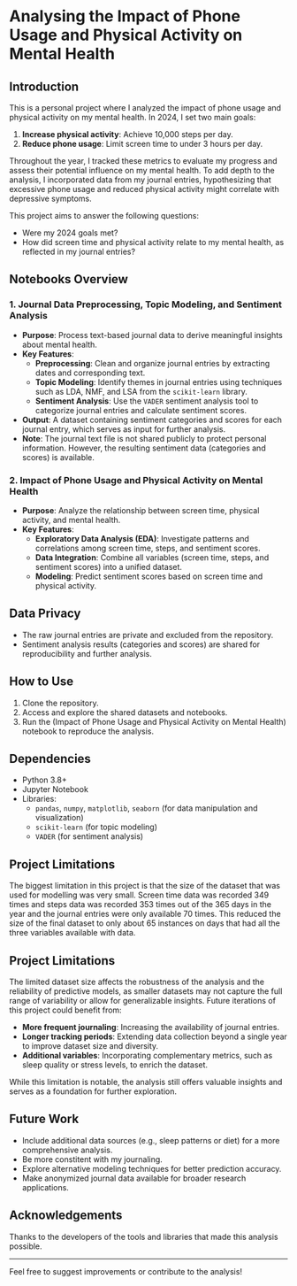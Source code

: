 # Analysing the Impact of Phone Usage and Physical Activity on Mental Health  

## Introduction  
This is a personal project where I analyzed the impact of phone usage and physical activity on my mental health. In 2024, I set two main goals:  
1. **Increase physical activity**: Achieve 10,000 steps per day.  
2. **Reduce phone usage**: Limit screen time to under 3 hours per day.  

Throughout the year, I tracked these metrics to evaluate my progress and assess their potential influence on my mental health. To add depth to the analysis, I incorporated data from my journal entries, hypothesizing that excessive phone usage and reduced physical activity might correlate with depressive symptoms.  

This project aims to answer the following questions:  
- Were my 2024 goals met?  
- How did screen time and physical activity relate to my mental health, as reflected in my journal entries?  

## Notebooks Overview  

### 1. **Journal Data Preprocessing, Topic Modeling, and Sentiment Analysis**  
- **Purpose**: Process text-based journal data to derive meaningful insights about mental health.  
- **Key Features**:  
  - **Preprocessing**: Clean and organize journal entries by extracting dates and corresponding text.  
  - **Topic Modeling**: Identify themes in journal entries using techniques such as LDA, NMF, and LSA from the `scikit-learn` library.  
  - **Sentiment Analysis**: Use the `VADER` sentiment analysis tool to categorize journal entries and calculate sentiment scores.  
- **Output**: A dataset containing sentiment categories and scores for each journal entry, which serves as input for further analysis.  
- **Note**: The journal text file is not shared publicly to protect personal information. However, the resulting sentiment data (categories and scores) is available.  

### 2. **Impact of Phone Usage and Physical Activity on Mental Health**  
- **Purpose**: Analyze the relationship between screen time, physical activity, and mental health.  
- **Key Features**:  
  - **Exploratory Data Analysis (EDA)**: Investigate patterns and correlations among screen time, steps, and sentiment scores.  
  - **Data Integration**: Combine all variables (screen time, steps, and sentiment scores) into a unified dataset.  
  - **Modeling**: Predict sentiment scores based on screen time and physical activity.  

## Data Privacy  
- The raw journal entries are private and excluded from the repository.  
- Sentiment analysis results (categories and scores) are shared for reproducibility and further analysis.  

## How to Use  
1. Clone the repository.  
2. Access and explore the shared datasets and notebooks.  
3. Run the (Impact of Phone Usage and Physical Activity on Mental Health) notebook to reproduce the analysis.  

## Dependencies  
- Python 3.8+  
- Jupyter Notebook  
- Libraries:  
  - `pandas`, `numpy`, `matplotlib`, `seaborn` (for data manipulation and visualization)  
  - `scikit-learn` (for topic modeling)  
  - `VADER` (for sentiment analysis)
 
## Project Limitations
The biggest limitation in this project is that the size of the dataset that was used for modelling was very small. Screen time data was recorded 349 times and steps data was recorded 353 times out of the 365 days in the year and the journal entries were only available 70 times. This reduced the size of the final dataset to only about 65 instances on days that had all the three variables available with data.

## Project Limitations  
The limited dataset size affects the robustness of the analysis and the reliability of predictive models, as smaller datasets may not capture the full range of variability or allow for generalizable insights. Future iterations of this project could benefit from:  
- **More frequent journaling**: Increasing the availability of journal entries.  
- **Longer tracking periods**: Extending data collection beyond a single year to improve dataset size and diversity.  
- **Additional variables**: Incorporating complementary metrics, such as sleep quality or stress levels, to enrich the dataset.  

While this limitation is notable, the analysis still offers valuable insights and serves as a foundation for further exploration.

## Future Work  
- Include additional data sources (e.g., sleep patterns or diet) for a more comprehensive analysis.
- Be more constitent with my journaling. 
- Explore alternative modeling techniques for better prediction accuracy.  
- Make anonymized journal data available for broader research applications.  

## Acknowledgements  
Thanks to the developers of the tools and libraries that made this analysis possible.  

---

Feel free to suggest improvements or contribute to the analysis!
